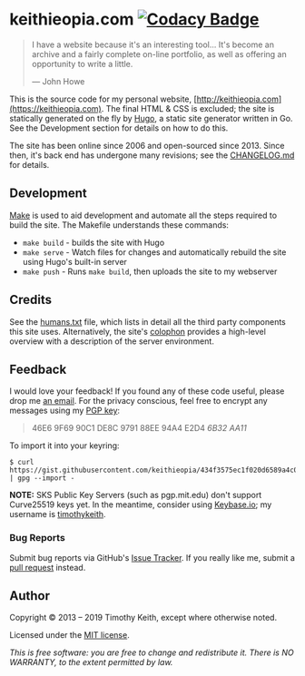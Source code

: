 # keithieopia.com [![Codacy Badge](https://api.codacy.com/project/badge/Grade/7525dd9b5f0d4a1cb01207d9b43336f3)](https://www.codacy.com/app/timothykeith/keithieopia-com?utm_source=github.com&amp;utm_medium=referral&amp;utm_content=keithieopia/keithieopia.com&amp;utm_campaign=Badge_Grade)


> I have a website because it's an interesting tool... It's become an archive and a fairly complete on-line portfolio, as well as offering an opportunity to write a little.
>  
> &mdash; John Howe

This is the source code for my personal website, [http://keithieopia.com](https://keithieopia.com). The final HTML & CSS is excluded; the site is statically generated on the fly by [Hugo](http://gohugo.io/), a static site generator written in Go. See the Development section for details on how to do this.

The site has been online since 2006 and open-sourced since 2013. Since then, it's back end has undergone many revisions; see the [CHANGELOG.md](https://github.com/keithieopia/keithieopia.com/blob/master/CHANGELOG.md) for details.


## Development
[Make](https://en.wikipedia.org/wiki/Make_%28software%29) is used to aid development and automate all the steps required to build the site. The Makefile understands these commands:

- `make build` - builds the site with Hugo
- `make serve` - Watch files for changes and automatically rebuild the site using Hugo's built-in server
- `make push` - Runs `make build`, then uploads the site to my webserver


## Credits
See the [humans.txt](https://raw.githubusercontent.com/keithieopia/keithieopia.com/master/static/humans.txt) file, which lists in detail all the third party components this site uses. Alternatively, the site's [colophon](https://keithieopia.com/colophon/) provides a high-level overview with a description of the server environment.



## Feedback
I would love your feedback! If you found any of these code useful, please drop me [an email](mailto:timothykeith@gmail.com). For the privacy conscious, feel free to encrypt any messages using my [PGP key](https://gist.githubusercontent.com/keithieopia/434f3575ec1f020d6589a4c01dc0847e/raw/2e0749f2966ff501ee28797a926229c081f7e652/timothykeith.pub.asc):

> 46E6 9F69 90C1 DE8C 9791 88EE 94A4 E2D4 *6B32 AA11*

To import it into your keyring:
```console
$ curl https://gist.githubusercontent.com/keithieopia/434f3575ec1f020d6589a4c01dc0847e/raw/2e0749f2966ff501ee28797a926229c081f7e652/timothykeith.pub.asc | gpg --import -
```

**NOTE:** SKS Public Key Servers (such as pgp.mit.edu) don't support Curve25519 keys yet. In the meantime, consider using [Keybase.io](https://keybase.io/); my username is [timothykeith](https://keybase.io/timothykeith).

### Bug Reports
Submit bug reports via GitHub's [Issue Tracker](https://github.com/keithieopia/keithieopia.com/issues).
If you really like me, submit a [pull request](https://github.com/keithieopia/keithieopia.com/pulls) instead.


## Author
Copyright &copy; 2013 – 2019 Timothy Keith, except where otherwise noted.

Licensed under the [MIT license](https://raw.githubusercontent.com/keithieopia/keithieopia.com/master/LICENSE).

*This is free software: you are free to change and redistribute it. There is NO WARRANTY, to the extent permitted by law.*
